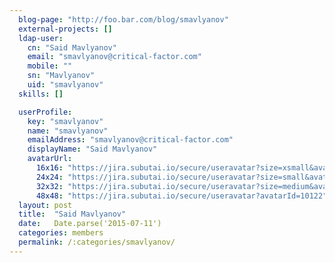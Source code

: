```yaml
---
  blog-page: "http://foo.bar.com/blog/smavlyanov"
  external-projects: []
  ldap-user: 
    cn: "Said Mavlyanov"
    email: "smavlyanov@critical-factor.com"
    mobile: ""
    sn: "Mavlyanov"
    uid: "smavlyanov"
  skills: []

  userProfile: 
    key: "smavlyanov"
    name: "smavlyanov"
    emailAddress: "smavlyanov@critical-factor.com"
    displayName: "Said Mavlyanov"
    avatarUrl: 
      16x16: "https://jira.subutai.io/secure/useravatar?size=xsmall&avatarId=10122"
      24x24: "https://jira.subutai.io/secure/useravatar?size=small&avatarId=10122"
      32x32: "https://jira.subutai.io/secure/useravatar?size=medium&avatarId=10122"
      48x48: "https://jira.subutai.io/secure/useravatar?avatarId=10122"
  layout: post
  title:  "Said Mavlyanov"
  date:   Date.parse('2015-07-11')
  categories: members
  permalink: /:categories/smavlyanov/
---
```

